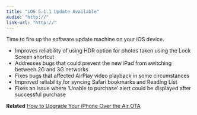 ```yaml
---
title: "iOS 5.1.1 Update Available"
audio: "http://"
link-url: "http://"
---
```

<p>Time to fire up the software update machine on your iOS device.</p>
<ul>
<li>Improves reliability of using HDR option for photos taken using the Lock Screen shortcut</li>
<li>Addresses bugs that could prevent the new iPad from switching between 2G and 3G networks</li>
<li>Fixes bugs that affected AirPlay video playback in some circumstances</li>
<li>Improved reliability for syncing Safari bookmarks and Reading List</li>
<li>Fixes an issue where ‘Unable to purchase’ alert could be displayed after successful purchase</li>
</ul>
<p><strong>Related</strong> <a href="https://chrisenns.com/2011/11/how-to-upgrade-your-iphone-over-the-air-ota/">How to Upgrade Your iPhone Over the Air OTA</a></p>
